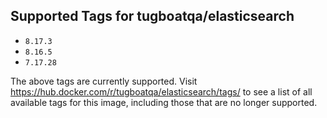 ## Supported Tags for tugboatqa/elasticsearch

* `8.17.3`
* `8.16.5`
* `7.17.28`

The above tags are currently supported. Visit https://hub.docker.com/r/tugboatqa/elasticsearch/tags/ to see a list of all available tags for this image, including those that are no longer supported.
